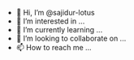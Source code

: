 - 👋 Hi, I’m @sajidur-lotus
- 👀 I’m interested in ...
- 🌱 I’m currently learning ...
- 💞️ I’m looking to collaborate on ...
- 📫 How to reach me ...

<!---
sajidur-lotus/sajidur-lotus is a ✨ special ✨ repository because its `README.md` (this file) appears on your GitHub profile.
You can click the Preview link to take a look at your changes.
--->
